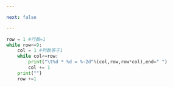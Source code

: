 ```yaml
---

next: false

---
```




<BlogInfo id="457"/>

```python
row = 1 #行数=1
while row<=9:
    col = 1 #列数等于1
    while col<=row:
        print("\t%d * %d = %-2d"%(col,row,row*col),end=" ")
        col += 1
    print("")
    row +=1

```



<ActionBox />
